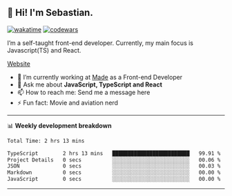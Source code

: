 ## 👋 Hi! I'm Sebastian.

[![wakatime](https://wakatime.com/badge/user/df0036c6-328a-4a39-be9b-e49417ed22a1.svg)](https://wakatime.com/@df0036c6-328a-4a39-be9b-e49417ed22a1)
[![codewars](https://www.codewars.com/users/sebavuye/badges/small)](https://www.codewars.com/users/sebavuye)

I’m a self-taught front-end developer. Currently, my main focus is Javascript(TS) and React.

[Website](https://sebastianvuye.be)

- 🔭 I’m currently working at [Made](https://made.be/) as a Front-end Developer
- 💬 Ask me about **JavaScript, TypeScript and React**
- 📫 How to reach me: Send me a message here
- ⚡ Fun fact: Movie and aviation nerd

-------

📊 **Weekly development breakdown**

<!--START_SECTION:waka-->

```txt
Total Time: 2 hrs 13 mins

TypeScript        2 hrs 13 mins   █████████████████████████   99.91 %
Project Details   0 secs          ░░░░░░░░░░░░░░░░░░░░░░░░░   00.06 %
JSON              0 secs          ░░░░░░░░░░░░░░░░░░░░░░░░░   00.03 %
Markdown          0 secs          ░░░░░░░░░░░░░░░░░░░░░░░░░   00.00 %
JavaScript        0 secs          ░░░░░░░░░░░░░░░░░░░░░░░░░   00.00 %
```

<!--END_SECTION:waka-->
-------
